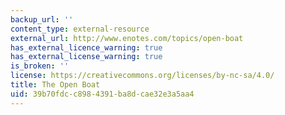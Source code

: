 ```yaml
---
backup_url: ''
content_type: external-resource
external_url: http://www.enotes.com/topics/open-boat
has_external_licence_warning: true
has_external_license_warning: true
is_broken: ''
license: https://creativecommons.org/licenses/by-nc-sa/4.0/
title: The Open Boat
uid: 39b70fdc-c898-4391-ba8d-cae32e3a5aa4
---
```

